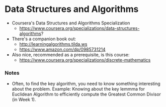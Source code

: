 # Data Structures and Algorithms

- Coursera's Data Structures and Algorithms Specialization
  - https://www.coursera.org/specializations/data-structures-algorithms?
- There's a companion book out:
  - http://learningalgorithms.tilda.ws
  - https://www.amazon.com/dp/0985731214
- Also nice, recommended as a prerequisite, is this course:
  - https://www.coursera.org/specializations/discrete-mathematics

### Notes

- Often, to find the key algorithm, you need to know something interesting about
  the problem. Example: Knowing about the key lemmma for Euclidean Algorithm to
  efficiently compute the Greatest Common Divisor (in Week 1).
